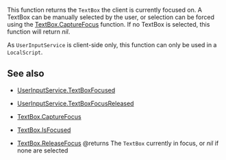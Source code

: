 This function returns the `TextBox` the client is currently focused on. A TextBox can be manually selected by the user, or selection can be forced using the [TextBox.CaptureFocus](https://developer.roblox.com/api-reference/function/TextBox/CaptureFocus) function. If no TextBox is selected, this function will return *nil*.

As `UserInputService` is client-side only, this function can only be used in a `LocalScript`.

## See also

 - [UserInputService.TextBoxFocused](https://developer.roblox.com/api-reference/event/UserInputService/TextBoxFocused)

 - [UserInputService.TextBoxFocusReleased](https://developer.roblox.com/api-reference/event/UserInputService/TextBoxFocusReleased)

 - [TextBox.CaptureFocus](https://developer.roblox.com/api-reference/function/TextBox/CaptureFocus)

 - [TextBox.IsFocused](https://developer.roblox.com/api-reference/function/TextBox/IsFocused)

 - [TextBox.ReleaseFocus](https://developer.roblox.com/api-reference/function/TextBox/ReleaseFocus)
@returns The `TextBox` currently in focus, or *nil* if none are selected